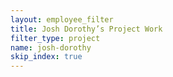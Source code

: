 ```yaml
---
layout: employee_filter
title: Josh Dorothy’s Project Work
filter_type: project
name: josh-dorothy
skip_index: true
---
```

